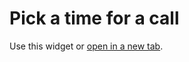 ---
---

# Pick a time for a call

Use this widget or <a href="https://calendly.com/adriaanvanrossum/call">open in a new tab</a>.

<div style="overflow-y: hidden;">
  <div style="margin-top: -5px;">
    <div class="calendly-inline-widget" data-url="https://calendly.com/adriaanvanrossum/call?hide_landing_page_details=1" style="min-width:340px;height:600px;">
    </div>
  </div>
</div>
                                                                                                                                   
<script type="text/javascript" src="https://assets.calendly.com/assets/external/widget.js"></script>
